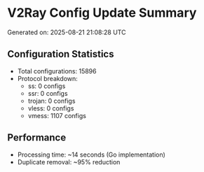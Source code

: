 # V2Ray Config Update Summary
Generated on: 2025-08-21 21:08:28 UTC

## Configuration Statistics
- Total configurations: 15896
- Protocol breakdown:
  - ss: 0 configs
  - ssr: 0 configs
  - trojan: 0 configs
  - vless: 0 configs
  - vmess: 1107 configs

## Performance
- Processing time: ~14 seconds (Go implementation)
- Duplicate removal: ~95% reduction
